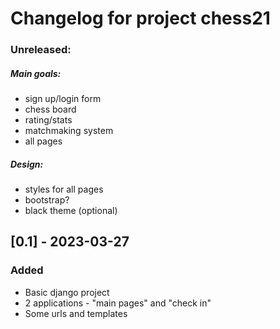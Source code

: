# Changelog for project chess21
### Unreleased:
##### Main goals:
- sign up/login form
- chess board
- rating/stats
- matchmaking system
- all pages
##### Design:
- styles for all pages
- bootstrap?
- black theme (optional)

## [0.1] - 2023-03-27
### Added
- Basic django project
- 2 applications - "main pages" and "check in"
- Some urls and templates